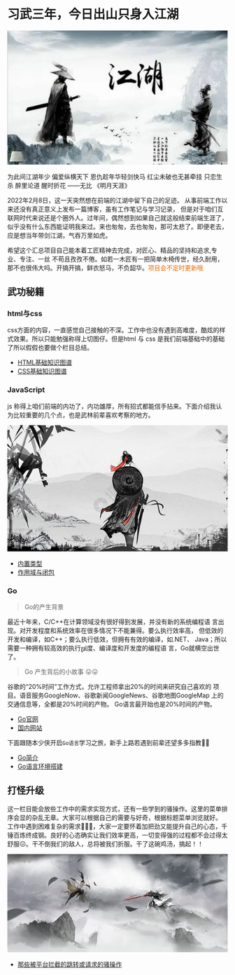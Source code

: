 # 习武三年，今日出山只身入江湖

![first](./assets/hero_two.png)

为此间江湖年少 偏爱纵横天下 恩仇趁年华轻剑快马 红尘未破也无甚牵挂 只恋生杀 醉里论道 醒时折花 ——无比 《明月天涯》

2022年2月8日，这一天突然想在前端的江湖中留下自己的足迹。
从事前端工作以来还没有真正意义上发布一篇博客，虽有工作笔记与学习记录，
但是对于咱们互联网时代来说还是个圈外人。过年间，偶然想到如果自己就这般结束前端生涯了，似乎没有什么东西能证明我来过。来也匆匆，去也匆匆，那可太悲了。即便老去，应是想当年带剑江湖，气吞万里如虎。

希望这个汇总项目自己能本着工匠精神去完成，对匠心、精品的坚持和追求,专业、专注、一丝 不苟且孜孜不倦。如若一木匠有一把简单木椅传世，经久耐用，那不也很伟大吗。开搞开搞，鲜衣怒马，不负韶华。<font color=#e96900>项目会不定时更新哦</font>

## 武功秘籍

### html与css

css方面的内容，一直感觉自己接触的不深。工作中也没有遇到高难度，酷炫的样式效果。所以只能勉强称得上切图仔。但是html 与 css 是我们前端基础中的基础了所以假假也要做个栏目总结。

- [HTML基础知识图谱](./components/css/html_md.md)
- [CSS基础知识图谱](./components/css/css_md.md)

### JavaScript

js 称得上咱们前端的内功了，内功雄厚，所有招式都能信手拈来。下面介绍我认为比较重要的几个点，也是武林前辈喜欢考察的地方。

![like](./assets/hero_one.png)

- [内置类型](./components/js/types.md)
- [作用域与闭包](./components/js/closures.md)

### Go

> Go的产生背景

最近十年来，C/C++在计算领域没有很好得到发展，并没有新的系统编程语 言出现。对开发程度和系统效率在很多情况下不能兼得。要么执行效率高， 但低效的开发和编译，如C++；要么执行低效，但拥有有效的编译，如.NET、
Java；所以需要一种拥有较高效的执行㏿度、编译度和开发度的编程语 言，Go就横空出世了。

> Go 产生背后的小故事 :stuck_out_tongue::stuck_out_tongue:

谷歌的“20%时间”工作方式，允许工程师拿出20%的时间来研究自己喜欢的 项目。语音服务GoogleNow、谷歌新闻GoogleNews、谷歌地图GoogleMap
上的交通信息等，全都是20%时间的产物。
Go语言最开始也是20%时间的产物。

- [Go官网](https://golang.org/)
- [国内网站](https://golang.google.cn)

下面跟随本少侠开启`Go语言`学习之旅，新手上路若遇到前辈还望多多指教:punch::punch:

- [Go简介](./components/go/introduce.md)
- [Go语言环境搭建](./components/go/install.md)

## 打怪升级

这一栏目能会放些工作中的需求实现方式，还有一些学到的骚操作。这里的菜单排序会显的杂乱无章。大家可以根据自己的需要与好奇，根据标题菜单浏览就好。
工作中遇到困难复杂的需求:triumph::triumph::triumph:，大家一定要怀着加把劲又能提升自己的心态，千锤百炼终成钢。良好的心态确实让我们效率更高，一切变得强的过程都不会过得太舒服:confounded:。干不倒我们的敌人，总将被我们折服。干了这碗鸡汤，搞起！！

![无敌多么寂寞](./assets/hero_three.png)

- [那些被平台拦截的跳转或请求的骚操作](./components/js/resist_way.md)
